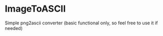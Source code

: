 # ImageToASCII
 Simple png2ascii converter (basic functional only, so feel free to use it if needed)
